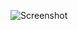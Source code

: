 ![Screenshot](https://raw.githubusercontent.com/Cryakl/Ultimate-RAT-Collection/refs/heads/main/Boer/Boer%2010.0/Screenshot.png)
